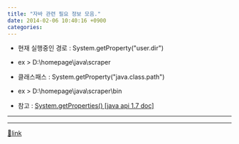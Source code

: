 ```yaml
---
title: "자바 관련 필요 정보 모음."
date: 2014-02-06 10:40:16 +0900
categories: 
---
```

  

  
- 현재 실행중인 경로 : System.getProperty("user.dir")
- ex &gt; D:\homepage\java\scraper

- 클래스패스 : System.getProperty("java.class.path")
- ex &gt; D:\homepage\java\scraper\bin

- 참고 : [System.getProperties() [java api 1.7 doc]](http://docs.oracle.com/javase/7/docs/api/java/lang/System.html#getProperties() "System.getProperties()&nbsp;[java api 1.7 doc]")

  
  
  
- - - - - -



  ***
[🔗link](http://www.mins01.com/mh/tech/read/861)